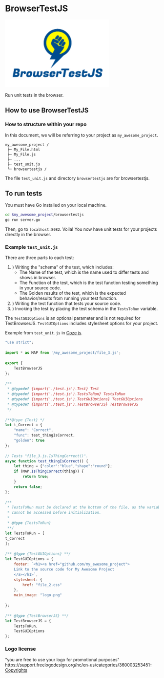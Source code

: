 # BrowserTestJS 
![BrowserTestJS](./browsertestjs.png)

Run unit tests in the browser.

## How to use BrowserTestJS

### How to structure within your repo

In this document, we will be referring to your project as `my_awesome_project`.

```dir
my_awesome_project /
 ├─ My_File.html
 ├─ My_File.js
 ├─ ...
 ├─ test_unit.js
 └─ browsertestjs /
```

The file `test_unit.js` and directory `browsertestjs` are for browsertestjs.

## To run tests
You must have Go installed on your local machine.

```sh
cd $my_awesome_project/browsertestjs
go run server.go
```

Then, go to `localhost:8082`.  Voila! You now have unit tests for your projects directly in the browser.

### Example `test_unit.js`

There are three parts to each test:
1. ) Writing the "schema" of the test, which includes:
    - The Name of the test, which is the name used to differ tests and shows in browser.
    - The Function of the test, which is the test function testing something in your source code.
    - The Golden results of the test, which is the expected behavior/results from running your test function.
2. ) Writing the test function that tests your source code.
3. ) Invoking the test by placing the test schema in the `TestsToRun` variable.

The `TestGUIOptions` is an optional parameter and is not required for
TestBrowserJS. `TestGUIOptions` includes stylesheet options for your project.


Example from `test_unit.js` in [Coze js](https://github.com/Cyphrme/Cozejs).


``` Javascript
"use strict";

import * as MAP from '/my_awesome_project/file_3.js';

export {
	TestBrowserJS
};

/**
 * @typedef {import('./test.js').Test} Test
 * @typedef {import('./test.js').TestsToRun} TestsToRun
 * @typedef {import('./test.js').TestGUIOptions} TestGUIOptions
 * @typedef {import('./test.js').TestBrowserJS} TestBrowserJS
 */

/**@type {Test} */
let t_Correct = {
	"name": "Correct",
	"func": test_thingIsCorrect,
	"golden": true
};

// Tests "file_3.js.IsThingCorrect()".
async function test_thingIsCorrect() {
	let thing = {"color":"blue","shape":"round"};
	if (MAP.IsThingCorrect(thing)) {
		return true;
	}
	return false;
};

/**
 * TestsToRun must be declared at the bottom of the file, as the variables
 * cannot be accessed before initialization.
 *
 * @type {TestsToRun}
 **/
let TestsToRun = [
t_Correct
];

/** @type {TestGUIOptions} **/
let TestGUIOptions = {
	footer: `<h1><a href="github.com/my_awesome_project">
	Link to the source code for My Awesome Project
	</a></h1>`,
	stylesheet: {
		href: "file_2.css"
	},
	main_image: "logo.png"

};

/** @type {TestBrowserJS} **/
let TestBrowserJS = {
	TestsToRun,
	TestGUIOptions
};

```

### Logo license
"you are free to use your logo for promotional purposes"
https://support.freelogodesign.org/hc/en-us/categories/360003253451-Copyrights